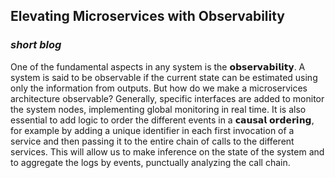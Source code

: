 ## Elevating Microservices with Observability

### ***short blog***

One of the fundamental aspects in any system is the 𝗼𝗯𝘀𝗲𝗿𝘃𝗮𝗯𝗶𝗹𝗶𝘁𝘆. A system is said to be observable if the current state can be estimated using only the information from outputs. But how do we make a microservices architecture observable?
Generally, specific interfaces are added to monitor the system nodes, implementing global monitoring in real time. It is also essential to add logic to order the different events in a 𝗰𝗮𝘂𝘀𝗮𝗹 𝗼𝗿𝗱𝗲𝗿𝗶𝗻𝗴, for example by adding a unique identifier in each first invocation of a service and then passing it to the entire chain of calls to the different services.
This will allow us to make inference on the state of the system and to aggregate the logs by events, punctually analyzing the call chain.
